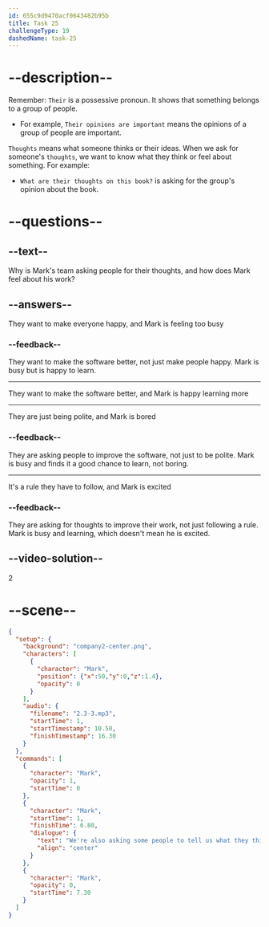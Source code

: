 ```yaml
---
id: 655c9d9470acf0643482b95b
title: Task 25
challengeType: 19
dashedName: task-25
---
```


<!-- (Audio) Mark: We're also asking some people to tell us what they think. It's a bit busy, but I'm learning a lot. -->

# --description--

Remember: `Their` is a possessive pronoun. It shows that something belongs to a group of people. 

- For example, `Their opinions are important` means the opinions of a group of people are important.

`Thoughts` means what someone thinks or their ideas. When we ask for someone's `thoughts`, we want to know what they think or feel about something. For example:

- `What are their thoughts on this book?` is asking for the group's opinion about the book.

# --questions--

## --text--

Why is Mark's team asking people for their thoughts, and how does Mark feel about his work?

## --answers--

They want to make everyone happy, and Mark is feeling too busy

### --feedback--

They want to make the software better, not just make people happy. Mark is busy but is happy to learn.

---

They want to make the software better, and Mark is happy learning more

---

They are just being polite, and Mark is bored

### --feedback--

They are asking people to improve the software, not just to be polite. Mark is busy and finds it a good chance to learn, not boring.

---

It's a rule they have to follow, and Mark is excited

### --feedback--

They are asking for thoughts to improve their work, not just following a rule. Mark is busy and learning, which doesn't mean he is excited.

## --video-solution--

2

# --scene--

```json
{
  "setup": {
    "background": "company2-center.png",
    "characters": [
      {
        "character": "Mark",
        "position": {"x":50,"y":0,"z":1.4},
        "opacity": 0
      }
    ],
    "audio": {
      "filename": "2.3-3.mp3",
      "startTime": 1,
      "startTimestamp": 10.50,
      "finishTimestamp": 16.30
    }
  },
  "commands": [
    {
      "character": "Mark",
      "opacity": 1,
      "startTime": 0
    },
    {
      "character": "Mark",
      "startTime": 1,
      "finishTime": 6.80,
      "dialogue": {
        "text": "We're also asking some people to tell us what they think. It's a bit busy, but I'm learning a lot.",
        "align": "center"
      }
    },
    {
      "character": "Mark",
      "opacity": 0,
      "startTime": 7.30
    }
  ]
}
```
